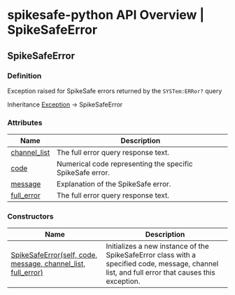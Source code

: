# spikesafe-python API Overview | SpikeSafeError

## SpikeSafeError

### Definition
Exception raised for SpikeSafe errors returned by the `SYSTem:ERRor?` query

Inheritance [Exception](https://docs.python.org/3/library/exceptions.html#Exception) -> SpikeSafeError

### Attributes
| Name | Description |
| - | - |
| [channel_list](/spikesafe_python_lib_docs/SpikeSafeError/channel_list/README.md) | The full error query response text. |
| [code](/spikesafe_python_lib_docs/SpikeSafeError/code/README.md) | Numerical code representing the specific SpikeSafe error. |
| [message](/spikesafe_python_lib_docs/SpikeSafeError/message/README.md) | Explanation of the SpikeSafe error. |
| [full_error](/spikesafe_python_lib_docs/SpikeSafeError/full_error/README.md) | The full error query response text. |

### Constructors
| Name | Description |
| - | - |
| [SpikeSafeError(self, code, message, channel_list, full_error)](/spikesafe_python_lib_docs/SpikeSafeError/SpikeSafeError%20Constructors/README.md) | Initializes a new instance of the SpikeSafeError class with a specified code, message, channel list, and full error that causes this exception. |